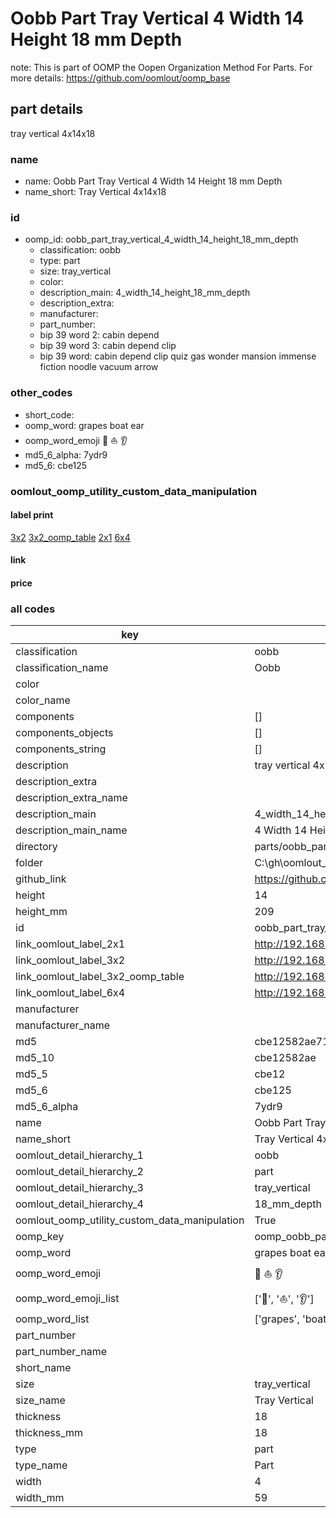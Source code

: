 # Oobb Part Tray Vertical 4 Width 14 Height 18 mm Depth  

note: This is part of OOMP the Oopen Organization Method For Parts. For more details: https://github.com/oomlout/oomp_base

##  part details
  



tray vertical 4x14x18



### name
* name: Oobb Part Tray Vertical 4 Width 14 Height 18 mm Depth
* name_short: Tray Vertical 4x14x18 
### id
* oomp_id: oobb_part_tray_vertical_4_width_14_height_18_mm_depth
  * classification: oobb
  * type: part
  * size: tray_vertical
  * color: 
  * description_main: 4_width_14_height_18_mm_depth
  * description_extra: 
  * manufacturer: 
  * part_number: 
  * bip 39 word 2: cabin depend
  * bip 39 word 3: cabin depend clip
  * bip 39 word: cabin depend clip quiz gas wonder mansion immense fiction noodle vacuum arrow

### other_codes
* short_code: 
* oomp_word: grapes boat ear
* oomp_word_emoji :grapes: :boat: :ear:
* md5_6_alpha: 7ydr9
* md5_6: cbe125






### oomlout_oomp_utility_custom_data_manipulation
#### label print
[3x2](http://192.168.1.245:1112/?label=oomp%207ydr9)
[3x2_oomp_table](http://192.168.1.108:1112/?label=oomp%207ydr9)
[2x1](http://192.168.1.242:1112/?label=oomp%207ydr9)
[6x4](http://192.168.1.55:1112/?label=oomp%207ydr9)    

#### link

                              

#### price







### all codes 
| key | value |  
| --- | --- |  
| classification | oobb |  
| classification_name | Oobb |  
| color |  |  
| color_name |  |  
| components | [] |  
| components_objects | [] |  
| components_string | [] |  
| description | tray vertical 4x14x18 |  
| description_extra |  |  
| description_extra_name |  |  
| description_main | 4_width_14_height_18_mm_depth |  
| description_main_name | 4 Width 14 Height 18 mm Depth |  
| directory | parts/oobb_part_tray_vertical_4_width_14_height_18_mm_depth |  
| folder | C:\gh\oomlout_oobb_version_4_generated_parts\parts\oobb_part_tray_vertical_4_width_14_height_18_mm_depth |  
| github_link | https://github.com/oomlout/oomlout_oomp_part_src/tree/main/parts/oobb_part_tray_vertical_4_width_14_height_18_mm_depth |  
| height | 14 |  
| height_mm | 209 |  
| id | oobb_part_tray_vertical_4_width_14_height_18_mm_depth |  
| link_oomlout_label_2x1 | http://192.168.1.242:1112/?label=oomp%207ydr9 |  
| link_oomlout_label_3x2 | http://192.168.1.245:1112/?label=oomp%207ydr9 |  
| link_oomlout_label_3x2_oomp_table | http://192.168.1.108:1112/?label=oomp%207ydr9 |  
| link_oomlout_label_6x4 | http://192.168.1.55:1112/?label=oomp%207ydr9 |  
| manufacturer |  |  
| manufacturer_name |  |  
| md5 | cbe12582ae7190ebf4300afe568eb8fe |  
| md5_10 | cbe12582ae |  
| md5_5 | cbe12 |  
| md5_6 | cbe125 |  
| md5_6_alpha | 7ydr9 |  
| name | Oobb Part Tray Vertical 4 Width 14 Height 18 mm Depth |  
| name_short | Tray Vertical 4x14x18  |  
| oomlout_detail_hierarchy_1 | oobb |  
| oomlout_detail_hierarchy_2 | part |  
| oomlout_detail_hierarchy_3 | tray_vertical |  
| oomlout_detail_hierarchy_4 | 18_mm_depth |  
| oomlout_oomp_utility_custom_data_manipulation | True |  
| oomp_key | oomp_oobb_part_tray_vertical_4_width_14_height_18_mm_depth |  
| oomp_word | grapes boat ear |  
| oomp_word_emoji | :grapes: :boat: :ear: |  
| oomp_word_emoji_list | [':grapes:', ':boat:', ':ear:'] |  
| oomp_word_list | ['grapes', 'boat', 'ear'] |  
| part_number |  |  
| part_number_name |  |  
| short_name |  |  
| size | tray_vertical |  
| size_name | Tray Vertical |  
| thickness | 18 |  
| thickness_mm | 18 |  
| type | part |  
| type_name | Part |  
| width | 4 |  
| width_mm | 59 |  
